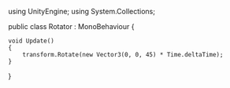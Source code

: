 using UnityEngine;
using System.Collections;

public class Rotator : MonoBehaviour
{

    void Update()
    {
        transform.Rotate(new Vector3(0, 0, 45) * Time.deltaTime);
    }
}
